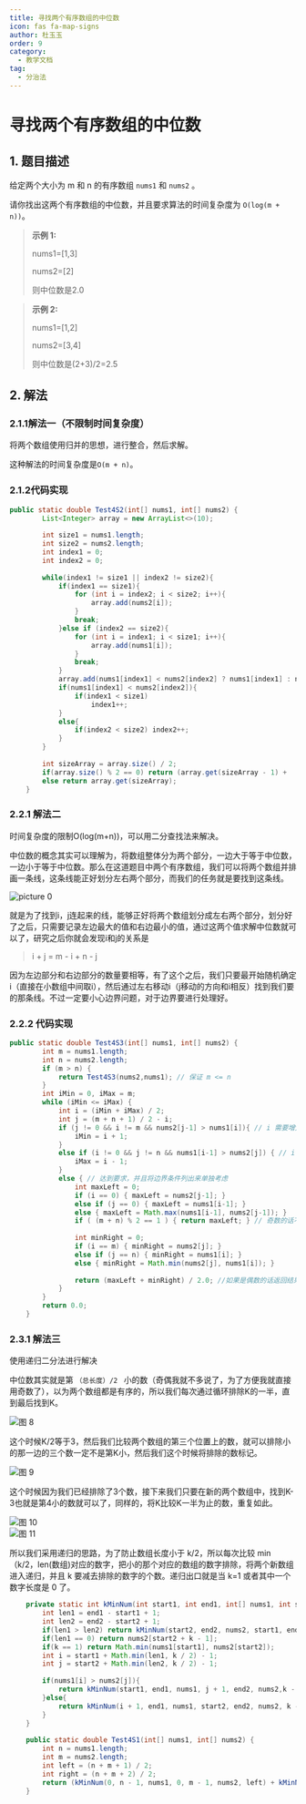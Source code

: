 ```yaml
---
title: 寻找两个有序数组的中位数
icon: fas fa-map-signs
author: 杜玉玉
order: 9
category:
  - 教学文档
tag:
  - 分治法
---
```


# 寻找两个有序数组的中位数

## 1. 题目描述

给定两个大小为 m 和 n 的有序数组 `nums1` 和 `nums2` 。

请你找出这两个有序数组的中位数，并且要求算法的时间复杂度为  `O(log(m + n))`。

>  **示例 1:**
>
> nums1=[1,3]
> 
> nums2=[2]
>
> 则中位数是2.0


> **示例 2:**
>
> nums1=[1,2]
>
> nums2=[3,4]
>
> 则中位数是(2+3)/2=2.5

## 2. 解法

### 2.1.1解法一（不限制时间复杂度）

将两个数组使用归并的思想，进行整合，然后求解。

这种解法的时间复杂度是`O(m + n)`。

### 2.1.2代码实现

```java
public static double Test4S2(int[] nums1, int[] nums2) {
        List<Integer> array = new ArrayList<>(10);
 
        int size1 = nums1.length;
        int size2 = nums2.length;
        int index1 = 0;
        int index2 = 0;
 
        while(index1 != size1 || index2 != size2){
            if(index1 == size1){
                for (int i = index2; i < size2; i++){
                    array.add(nums2[i]);
                }
                break;
            }else if (index2 == size2){
                for (int i = index1; i < size1; i++){
                    array.add(nums1[i]);
                }
                break;
            }
            array.add(nums1[index1] < nums2[index2] ? nums1[index1] : nums2[index2]);
            if(nums1[index1] < nums2[index2]){
                if(index1 < size1)
                    index1++;
            }
            else{
                if(index2 < size2) index2++;
            }
        }
 
        int sizeArray = array.size() / 2;
        if(array.size() % 2 == 0) return (array.get(sizeArray - 1) +         array.get(sizeArray)) / 2.00;
        else return array.get(sizeArray);
    }

```

### 2.2.1 解法二

时间复杂度的限制O(log(m+n))，可以用二分查找法来解决。

中位数的概念其实可以理解为，将数组整体分为两个部分，一边大于等于中位数，一边小于等于中位数。那么在这道题目中两个有序数组，我们可以将两个数组并排画一条线，这条线能正好划分左右两个部分，而我们的任务就是要找到这条线。

![picture 0](https://oss.docs.z-xin.net/79a3033c29f0780f8fcf8121d98b11048ef312bfd65c2020e92894b7e8ffa18a.png)  

就是为了找到i，j连起来的线，能够正好将两个数组划分成左右两个部分，划分好了之后，只需要记录左边最大的值和右边最小的值，通过这两个值求解中位数就可以了，研究之后你就会发现i和j的关系是

>i + j = m - i  + n - j

因为左边部分和右边部分的数量要相等，有了这个之后，我们只要最开始随机确定i（直接在小数组中间取i），然后通过左右移动i（j移动的方向和i相反）找到我们要的那条线。不过一定要小心边界问题，对于边界要进行处理好。

### 2.2.2 代码实现

```java
public static double Test4S3(int[] nums1, int[] nums2) {
        int m = nums1.length;
        int n = nums2.length;
        if (m > n) {
            return Test4S3(nums2,nums1); // 保证 m <= n
        }
        int iMin = 0, iMax = m;
        while (iMin <= iMax) {
            int i = (iMin + iMax) / 2;
            int j = (m + n + 1) / 2 - i;
            if (j != 0 && i != m && nums2[j-1] > nums1[i]){ // i 需要增大
                iMin = i + 1;
            }
            else if (i != 0 && j != n && nums1[i-1] > nums2[j]) { // i 需要减小
                iMax = i - 1;
            }
            else { // 达到要求，并且将边界条件列出来单独考虑
                int maxLeft = 0;
                if (i == 0) { maxLeft = nums2[j-1]; }
                else if (j == 0) { maxLeft = nums1[i-1]; }
                else { maxLeft = Math.max(nums1[i-1], nums2[j-1]); }
                if ( (m + n) % 2 == 1 ) { return maxLeft; } // 奇数的话不需要考虑右半部分
 
                int minRight = 0;
                if (i == m) { minRight = nums2[j]; }
                else if (j == n) { minRight = nums1[i]; }
                else { minRight = Math.min(nums2[j], nums1[i]); }
 
                return (maxLeft + minRight) / 2.0; //如果是偶数的话返回结果
            }
        }
        return 0.0;
    }

```

### 2.3.1 解法三

使用递归二分法进行解决

中位数其实就是第 `（总长度）/2 `  小的数（奇偶我就不多说了，为了方便我就直接用奇数了），以为两个数组都是有序的，所以我们每次通过循环排除K的一半，直到最后找到K。

![图 8](https://oss.docs.z-xin.net/a18a47b00a689e1d59410407aa6eafb51cd3a205b81a23f380ad55cc1f3a953e.png)  

这个时候K/2等于3，然后我们比较两个数组的第三个位置上的数，就可以排除小的那一边的三个数一定不是第K小，然后我们这个时候将排除的数标记。

![图 9](https://oss.docs.z-xin.net/79210a920cdc94ee381eec765664b714497366643eea261caf1ee10aab716544.png)  

这个时候因为我们已经排除了3个数，接下来我们只要在新的两个数组中，找到K-3也就是第4小的数就可以了，同样的，将K比较K一半为止的数，重复如此。

![图 10](https://oss.docs.z-xin.net/4d5d52be51d14db02dfd9fece39d9ca34e30f21ec5f71d54ba482bae346baec3.png)  
![图 11](https://oss.docs.z-xin.net/922386224879c4ba44aca1ff1cc46842bd6e010e7c535bac9f21e408979cc252.png)  

所以我们采用递归的思路，为了防止数组长度小于 k/2，所以每次比较 min（k/2，len(数组)对应的数字，把小的那个对应的数组的数字排除，将两个新数组进入递归，并且 k 要减去排除的数字的个数。递归出口就是当 k=1 或者其中一个数字长度是 0 了。

```java
    private static int kMinNum(int start1, int end1, int[] nums1, int start2, int end2, int[] nums2, int k){
        int len1 = end1 - start1 + 1;
        int len2 = end2 - start2 + 1;
        if(len1 > len2) return kMinNum(start2, end2, nums2, start1, end1, nums1, k);
        if(len1 == 0) return nums2[start2 + k - 1];
        if(k == 1) return Math.min(nums1[start1], nums2[start2]);
        int i = start1 + Math.min(len1, k / 2) - 1;
        int j = start2 + Math.min(len2, k / 2) - 1;
 
        if(nums1[i] > nums2[j]){
            return kMinNum(start1, end1, nums1, j + 1, end2, nums2,k - (j - start2 + 1));
        }else{
            return kMinNum(i + 1, end1, nums1, start2, end2, nums2, k - (i - start1 + 1));
        }
    }
 
    public static double Test4S1(int[] nums1, int[] nums2) {
        int n = nums1.length;
        int m = nums2.length;
        int left = (n + m + 1) / 2;
        int right = (n + m + 2) / 2;
        return (kMinNum(0, n - 1, nums1, 0, m - 1, nums2, left) + kMinNum(0, n - 1, nums1, 0, m - 1, nums2, right)) * 0.5;
    }
```